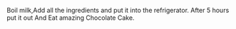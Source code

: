 Boil milk,Add all the ingredients and put it into the refrigerator. After 5 hours put it out
And Eat amazing Chocolate Cake.